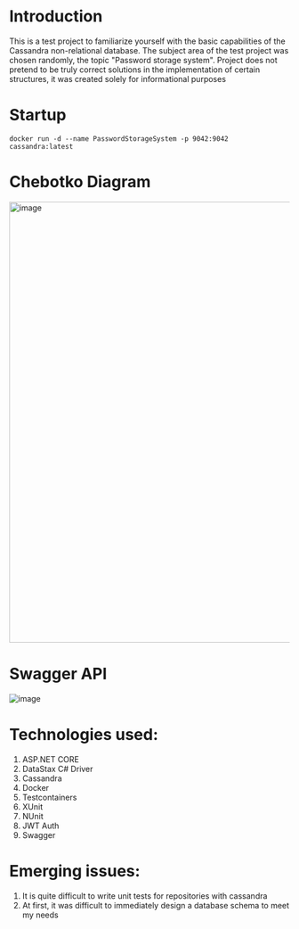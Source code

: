 # Introduction

This is a test project to familiarize yourself with the basic capabilities of the Cassandra non-relational database.
The subject area of the test project was chosen randomly, the topic "Password storage system".
Project does not pretend to be truly correct solutions in the implementation of certain structures,
it was created solely for informational purposes

# Startup
```
docker run -d --name PasswordStorageSystem -p 9042:9042 cassandra:latest
```

# Chebotko Diagram
<img width="791" alt="image" src="https://github.com/7645re/PasswordStorageSystem/assets/89273037/4e710757-94b4-4808-9843-8b2e7fa16ef0">

# Swagger API
![image](https://github.com/7645re/PasswordStorageSystem/assets/89273037/d2222690-6595-4829-8035-837433a42ab0)


# Technologies used:
 1. ASP.NET CORE
 2. DataStax C# Driver
 3. Cassandra
 4. Docker
 5. Testcontainers
 6. XUnit
 7. NUnit
 8. JWT Auth
 9. Swagger

# Emerging issues:
 1. It is quite difficult to write unit tests for repositories with cassandra
 2. At first, it was difficult to immediately design a database schema to meet my needs
